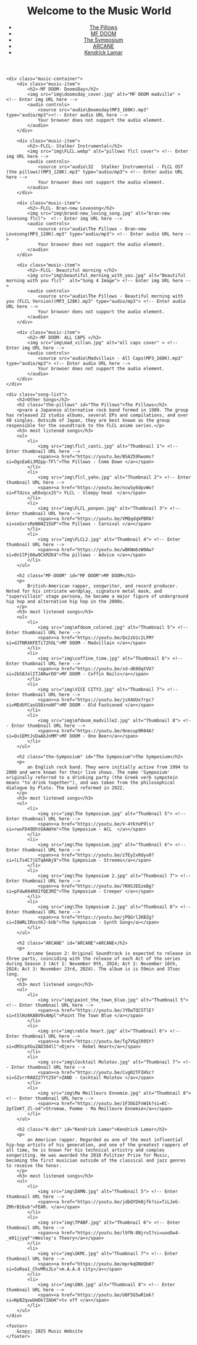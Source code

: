 <html lang="en">
<head>
    <meta charset="UTF-8">
    <meta name="viewport" content="width=device-width, initial-scale=1.0">
    <title>Music Website</title>
    <link rel="stylesheet" href="music designe.css">
    <link href="https://fonts.googleapis.com/css2?family=Roboto:wght@400;700&display=swap" rel="stylesheet">

</head>
<body>
    <header>
        <h1>Welcome to the Music World</h1>
        <nav class="navbar">
            <ul>
                <li><a href="#The Pillows">The Pillows</a></li>
                <li><a href="#MF DOOM">MF DOOM</a></li>
                <li><a href="#The Symposium">The Symposium</a></li>
                <li><a href="#ARCANE">ARCANE</a></li>
                <li><a href="#Kendrick Lamar">Kendrick Lamar</a></li>
            </ul>
        </nav>
    </header>
    

    <div class="music-container">
        <div class="music-item">
            <h2>-MF DOOM- DoomsDay</h2>
            <img src="img\doomsday_cover.jpg" alt="MF DOOM madville" >  <!-- Enter img URL here -->
            <audio controls>
                <source src="audio\Doomsday(MP3_160K).mp3" type="audio/mp3"><!-- Enter audio URL here -->
                Your browser does not support the audio element.
            </audio>
        </div>

        <div class="music-item">
            <h2>-FLCL- Stalker Instrumental</h2>
            <img src="img\FLCL.webp" alt="pillows flcl cover"> <!-- Enter img URL here -->
            <audio controls>
                <source src="audio\32   Stalker Instrumental - FLCL OST (the pillows)(MP3_128K).mp3" type="audio/mp3"> <!-- Enter audio URL here -->
                Your browser does not support the audio element.
            </audio>
        </div>

        <div class="music-item">
            <h2>-FLCL- Bran-new Lovesong</h2>
            <img src="img\brand-new_loving_song.jpg" alt="bran-new lovesong flcl">  <!-- Enter img URL here -->
            <audio controls>
                <source src="audio\The Pillows - Bran-new Lovesong(MP3_128K).mp3" type="audio/mp3"> <!-- Enter audio URL here -->
                Your browser does not support the audio element.
            </audio>
        </div>

        <div class="music-item">
            <h2>-FLCL- Beautiful morning </h2>
            <img src="img\beautiful_morning_with_you.jpg" alt="Beautiful morning with you flcl"  alt="Song 4 Image"> <!-- Enter img URL here -->
            <audio controls>
                <source src="audio\The Pillows - Beautiful morning with you (FLCL Version)(MP3_128K).mp3" type="audio/mp3"> <!-- Enter audio URL here -->
                Your browser does not support the audio element.
            </audio>
        </div>
        
        <div class="music-item">
            <h2>-MF DOOM- ALL CAPS </h2>
            <img src="img\mad_villan.jpg" alt="all caps cover" > <!-- Enter img URL here -->
            <audio controls>
                <source src="audio\Madvillain - All Caps(MP3_160K).mp3" type="audio/mp3"> <!-- Enter audio URL here -->
                Your browser does not support the audio element.
            </audio>
        </div>
    </div>

    <div class="song-list">
        <h2>Other Songs</h2>
        <h2 class="the-pillows" id="The Pillows">The Pillows</h2>
        <p>are a Japanese alternative rock band formed in 1989. The group has released 22 studio albums, several EPs and compilations, and over 40 singles. Outside of Japan, they are best known as the group responsible for the soundtrack to the FLCL anime series.</p>
        <h3> most listened songs</h3>
        <ul>
            <li>
                <img src="img\flcl_canti.jpg" alt="Thumbnail 1"> <!-- Enter thumbnail URL here -->
                <span><a href="https://youtu.be/BSAZ59hwoms?si=OgsEa6iJM2pp-TFl">The Pillows - Come Down </a></span>
            </li>
            <li>
                <img src="img\flcl_yaho.jpg" alt="Thumbnail 2"> <!-- Enter thumbnail URL here -->
                <span><a href="https://youtu.be/ncwSy6dpvWo?si=FTdzsx_wE6xqcx2S"> FLCL - Sleepy head  </a></span>
            </li>
            <li>
                <img src="img\FLCL_ponpon.jpg" alt="Thumbnail 3"> <!-- Enter thumbnail URL here -->
                <span><a href="https://youtu.be/VMQqdqkPBRA?si=soSxrzReN6NZ15GP">The Pillows - Carnival </a></span>
            </li>
            <li>
                <img src="img\FLCL2.jpg" alt="Thumbnail 4"> <!-- Enter thumbnail URL here -->
                <span><a href="https://youtu.be/wBKNm6zW9Aw?si=0n1lPj66w9CkMZK4">The pillows - Advice </a></span>
            </li>
        </ul>

        <h2 class="MF-DOOM" id="MF DOOM">MF DOOM</h2>
        <p>
            British-American rapper, songwriter, and record producer. Noted for his intricate wordplay, signature metal mask, and "supervillain" stage persona, he became a major figure of underground hip hop and alternative hip hop in the 2000s.
        </p>
        <h3> most listened songs</h3>
        <ul>
            <li>
                <img src="img\mfdoom_colored.jpg" alt="Thumbnail 5"> <!-- Enter thumbnail URL here -->
                <span><a href="https://youtu.be/Qx2zU1c2LFM?si=dJTNRXKFETi72hOL">MF DOOM - Madvillain </a></span>
            </li>
            <li>
                <img src="img\coffine_time.jpg" alt="Thumbnail 6"> <!-- Enter thumbnail URL here -->
                <span><a href="https://youtu.be/sd-dK8OqtVU?si=2bS8JolITJARwrDO">MF DOOM - Coffin Nails</a></span>
            </li>
            <li>
                <img src="img\VICE CITY3.jpg" alt="Thumbnail 7"> <!-- Enter thumbnail URL here -->
                <span><a href="https://youtu.be/jsX4UUx7rpc?si=MEdUfCasG58znoNf">MF DOOM - Old Fashioned </a></span>
            </li>
            <li>
                <img src="img\mfdoom_madville2.jpg" alt="Thumbnail 8"> <!-- Enter thumbnail URL here -->
                <span><a href="https://youtu.be/9necup9R04A?si=Qv1EMtJsDaAbJnMM">MF DOOM - One Beer</a></span>
            </li>
        </ul>

        <h2 class="the-Symposium" id="The Symposium">The Symposium</h2>
        <p>
            an English rock band. They were initially active from 1994 to 2000 and were known for their live shows. The name 'Symposium' originally referred to a drinking party (the Greek verb sympotein means "to drink together"), and was taken from the philosophical dialogue by Plato. The band reformed in 2022.
        </p>
        <h3> most listened songs</h3>
        <ul>
            <li>
                <img src="img\The Symposium.jpg" alt="Thumbnail 5"> <!-- Enter thumbnail URL here -->
                <span><a href="https://youtu.be/V-4YkYeP9ls?si=rwxFD49DhtOAAWYm">The Symposium - ACL  </a></span>
            </li>
            <li>
                <img src="img\The Symposium.jpg" alt="Thumbnail 6"> <!-- Enter thumbnail URL here -->
                <span><a href="https://youtu.be/zTEyIxRdyv0?si=lLTs4C7jGTqAHAj9">The Symposium - Streems</a></span>
            </li>
            <li>
                <img src="img\The Symposium 2.jpg" alt="Thumbnail 7"> <!-- Enter thumbnail URL here -->
                <span><a href="https://youtu.be/7KHSJEEzeBg?si=pFdwA94R8IfQE3MZ">The Symposium - Creeper </a></span>
            </li>
            <li>
                <img src="img\The Symposium 2.jpg" alt="Thumbnail 8"> <!-- Enter thumbnail URL here -->
                <span><a href="https://youtu.be/jPQGrl2KBZg?si=I6WRLIRnstKJ-kUb">The Symposium - Synth Song</a></span>
            </li>
        </ul>

        <h2 class="ARCANE" id="ARCANE">ARCANE</h2>
        <p>
            Arcane Season 2: Original Soundtrack is expected to release in three parts, coinciding with the release of each Act of the series during Season 2 (Act 1: November 9th, 2024; Act 2: November 16th, 2024; Act 3: November 23rd, 2024). The album is is 59min and 37sec long.
        </p>
        <h3> most listened songs</h3>
        <ul>
            <li>
                <img src="img\paint_the_town_blue.jpg" alt="Thumbnail 5"> <!-- Enter thumbnail URL here -->
                <span><a href="https://youtu.be/JYDwTQC5TlE?si=tSlHz6KABV9sAHpl">Paint The Town Blue </a></span>
            </li>
            <li>
                <img src="img\reble heart.jpg" alt="Thumbnail 6"> <!-- Enter thumbnail URL here -->
                <span><a href="https://youtu.be/Tg7VGqlR95Y?si=dM3cpXGuZAD384ll">Djerv - Rebel Heart</a></span>
            </li>
            <li>
                <img src="img\Cocktail Molotov.jpg" alt="Thumbnail 7"> <!-- Enter thumbnail URL here -->
                <span><a href="https://youtu.be/CvgR2TFIHSc?si=SZsrrRA0Z27Yt25V">ZAND - Cocktail Molotov </a></span>
            </li>
            <li>
                <img src="img\Ma Meilleurs Ennemie.jpg" alt="Thumbnail 8"> <!-- Enter thumbnail URL here -->
                <span><a href="https://youtu.be/1F3OGIFnW1k?si=KC-2pfZeKT_Zl-od">Stromae, Pomme - Ma Meilleure Ennemie</a></span>
            </li>
        </ul>

        <h2 class="K-dot" id="Kendrick Lamar">Kendrick Lamar</h2>
        <p>
            an American rapper. Regarded as one of the most influential hip-hop artists of his generation, and one of the greatest rappers of all time, he is known for his technical artistry and complex songwriting. He was awarded the 2018 Pulitzer Prize for Music, becoming the first musician outside of the classical and jazz genres to receive the honor.
        </p>
        <h3> most listened songs</h3>
        <ul>
            <li>
                <img src="img\DAMN.jpg" alt="Thumbnail 5"> <!-- Enter thumbnail URL here -->
                <span><a href="https://youtu.be/jdbQYDkNjfk?si=TiLJeG-ZMhrB16vb">FEAR. </a></span>
            </li>
            <li>
                <img src="img\TPABF.jpg" alt="Thumbnail 6"> <!-- Enter thumbnail URL here -->
                <span><a href="https://youtu.be/l9fN-8NjrvI?si=uooDw4-_m91jjyqf">Wesley's Theory</a></span>
            </li>
            <li>
                <img src="img\GKMC.jpg" alt="Thumbnail 7"> <!-- Enter thumbnail URL here -->
                <span><a href="https://youtu.be/mprkqDNUQb0?si=SoRoa1_ChvMRsJLx">m.A.A.d city</a></span>
            </li>
            <li>
                <img src="img\GNX.jpg" alt="Thumbnail 8"> <!-- Enter thumbnail URL here -->
                <span><a href="https://youtu.be/U8F5G5wR1mk?si=NpBZqvwUmDk7ZAbH">tv off </a></span>
            </li>
        </ul>
    </div>

    <footer>
        &copy; 2025 Music Website
    </footer>
</body>
</html>
